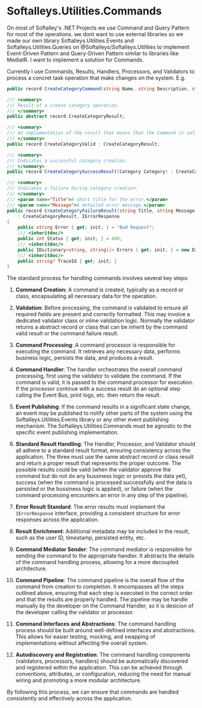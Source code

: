 # Softalleys.Utilities.Commands

On most of Softalley's .NET Projects we use Command and Query Pattern for most of the operations. we dont want to use external libraries so we made our own library Softalleys.Utilities.Events and Softalleys.Utilities.Queries on @Softalleys/Softalleys.Utilities to implement Event-Driven Pattern and Query-Driven Pattern similar to libraries like MediatR. I want to implement a solution for Commands.

Currently I use Commands, Results, Handlers, Processors, and Validators to process a concret task operation that make changes on the system.  E.g.

```c#
public record CreateCategoryCommand(string Name, string Description, string Icon);
```

```c#
/// <summary>
/// Result of a create category operation.
/// </summary>
public abstract record CreateCategoryResult;

/// <summary>
/// An implementation of the result that means that the Command is valid and passes all validations
/// </summary>
public record CreateCategoryValid : CreateCategoryResult;

/// <summary>
/// Indicates a successful category creation.
/// </summary>
public record CreateCategorySuccessResult(Category Category) : CreateCategoryResult;

/// <summary>
/// Indicates a failure during category creation.
/// </summary>
/// <param name="Title">A short title for the error.</param>
/// <param name="Message">A detailed error message.</param>
public record CreateCategoryFailureResult(string Title, string Message)
    : CreateCategoryResult, IErrorResponse
{
    public string Error { get; init; } = "Bad Request";
    /// <inheritdoc/>
    public int Status { get; init; } = 400;
    /// <inheritdoc/>
    public IDictionary<string, string[]> Errors { get; init; } = new Dictionary<string, string[]>();
    /// <inheritdoc/>
    public string? TraceId { get; init; }
}
```

The standard process for handling commands involves several key steps:

1. **Command Creation**: A command is created, typically as a record or class, encapsulating all necessary data for the operation.

2. **Validation**: Before processing, the command is validated to ensure all required fields are present and correctly formatted. This may involve a dedicated validator class or inline validation logic. Normally the validator returns a abstract record or class that can be inherit by the command valid result or the command failure result. 

3. **Command Processing**: A command processor is responsible for executing the command. It retrieves any necessary data, performs business logic, persists the data, and produces a result.

4. **Command Handler**: The handler orchestrates the overall command processing, first using the validator to validate the command. If the command is valid, it is passed to the command processor for execution. If the processor continue with a success result do an optional step calling the Event Bus, print logs, etc. then return the result.

5. **Event Publishing**: If the command results in a significant state change, an event may be published to notify other parts of the system using the Softalleys.Utilities.Events library or any other event publishing mechanism. The Softalleys.Utilities.Commands must be agnostic to the specific event publishing implementation.

6. **Standard Result Handling**: The Handler, Processor, and Validator should all adhere to a standard result format, ensuring consistency across the application. The three must use the same abstract record or class result and return a proper result that represents the proper outcome. The possible results could be valid (when the validator approve the command but do not do any bussiness logic or presists the data yet), success (when the command is processed successfully and the data is persisted or the bussiness logic is applied), or failure (when the command processing encounters an error in any step of the pipeline).

7. **Error Result Standard**: The error results must implement the `IErrorResponse` interface, providing a consistent structure for error responses across the application.

8. **Result Enrichment**: Additional metadata may be included in the result, such as the user ID, timestamp, persisted entity, etc.

9. **Command Mediator Sender**: The command mediator is responsible for sending the command to the appropriate handler. It abstracts the details of the command handling process, allowing for a more decoupled architecture.

10. **Command Pipeline**: The command pipeline is the overall flow of the command from creation to completion. It encompasses all the steps outlined above, ensuring that each step is executed in the correct order and that the results are properly handled. The pipeline may be handle manually by the developer on the Command Handler, so it is desicion of the developer calling the validator or processor.

11. **Command Interfaces and Abstractions**: The command handling process should be built around well-defined interfaces and abstractions. This allows for easier testing, mocking, and swapping of implementations without affecting the overall system.

12. **Autodiscovery and Registration**: The command handling components (validators, processors, handlers) should be automatically discovered and registered within the application. This can be achieved through conventions, attributes, or configuration, reducing the need for manual wiring and promoting a more modular architecture.

By following this process, we can ensure that commands are handled consistently and effectively across the application.